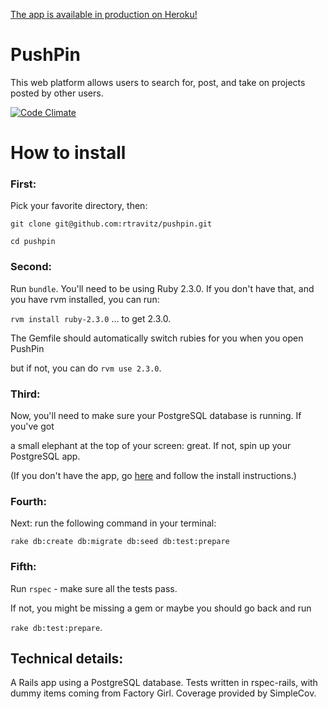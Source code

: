 [The app is available in production on Heroku!](https://pushpinned.herokuapp.com/)

# PushPin

This web platform allows users to search for, post, and take on projects posted
by other users.

[![Code Climate](https://codeclimate.com/github/AliSchlereth/rales_engine/badges/gpa.svg)](https://codeclimate.com/github/AliSchlereth/rales_engine)

# How to install

### First:
Pick your favorite directory, then:

`git clone git@github.com:rtravitz/pushpin.git`

`cd pushpin`

### Second:
Run `bundle`. You'll need to be using Ruby 2.3.0. If you don't have that,
and you have rvm installed, you can run:

`rvm install ruby-2.3.0` ... to get 2.3.0.

The Gemfile should automatically switch rubies for you when you open PushPin

but if not, you can do `rvm use 2.3.0`.

### Third:
Now, you'll need to make sure your PostgreSQL database is running. If you've got

a small elephant at the top of your screen: great. If not, spin up your PostgreSQL app.

(If you don't have the app, go [here](http://postgresapp.com/) and follow the install instructions.)

### Fourth:
Next: run the following command in your terminal:

`rake db:create db:migrate db:seed db:test:prepare`

### Fifth:

Run `rspec` - make sure all the tests pass.  

If not, you might be missing a gem or maybe you should go back and run

`rake db:test:prepare`.


## Technical details:

A Rails app using a PostgreSQL database. Tests written in rspec-rails,
with dummy items coming from Factory Girl. Coverage provided by
SimpleCov.
